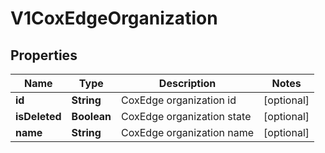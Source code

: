 # V1CoxEdgeOrganization

## Properties
Name | Type | Description | Notes
------------ | ------------- | ------------- | -------------
**id** | **String** | CoxEdge organization id |  [optional]
**isDeleted** | **Boolean** | CoxEdge organization state |  [optional]
**name** | **String** | CoxEdge organization name |  [optional]
